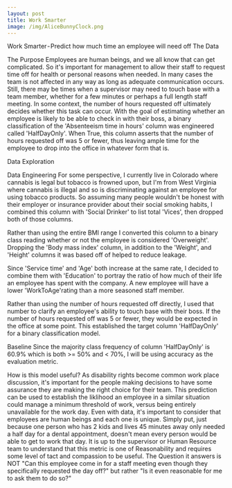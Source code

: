 ```yaml
---
layout: post
title: Work Smarter
image: /img/AliceBunnyClock.png
---
```


Work Smarter - Predict how much time an employee will need off
The Data

The Purpose
Employees are human beings, and we all know that can get complicated. So it's important for management to allow their staff to request time off for health or personal reasons when needed. In many cases the team is not affected in any way as long as adequate communication occurs. Still, there may be times when a supervisor may need to touch base with a team member, whether for a few minutes or perhaps a full length staff meeting. In some context, the number of hours requested off ultimately decides whether this task can occur. With the goal of estimating whether an employee is likely to be able to check in with their boss, a binary classification of the 'Absenteeism time in hours' column was engineered called 'HalfDayOnly'. When True, this column asserts that the number of hours requested off was 5 or fewer, thus leaving ample time for the employee to drop into the office in whatever form that is.

Data Exploration


Data Engineering
For some perspective, I currently live in Colorado where cannabis is legal but tobacco is frowned upon, but I'm from West Virginia where cannabis is illegal and so is discriminating against an employee for using tobacco products. So assuming many people wouldn't be honest with their employer or insurance provider about their social smoking habits, I combined this column with 'Social Drinker' to list total 'Vices', then dropped both of those columns.

Rather than using the entire BMI range I converted this column to a binary class reading whether or not the employee is considered 'Overweight'. Dropping the 'Body mass index' column, in addition to the 'Weight', and 'Height' columns it was based off of helped to reduce leakage.

Since 'Service time' and 'Age' both increase at the same rate, I decided to combine them with 'Education' to portray the ratio of how much of their life an employee has spent with the company. A new employee will have a lower 'WorkToAge'rating than a more seasoned staff member.

Rather than using the number of hours requested off directly, I used that number to clarify an employee's ability to touch base with their boss. If the number of hours requested off was 5 or fewer, they would be expected in the office at some point. This established the target column 'HalfDayOnly' for a binary classification model.

Baseline
Since the majority class frequency of column 'HalfDayOnly' is 60.9% which is both >= 50% and < 70%, I will be using accuracy as the evaluation metric.


How is this model useful?
As disability rights become common work place discussion, it's important for the people making decisions to have some assurance they are making the right choice for their team. This prediction can be used to establish the liklihood an employee in a similar situation could manage a minimum threshold of work, versus being entirely unavailable for the work day. Even with data, it's important to consider that employees are human beings and each one is unique. Simply put, just because one person who has 2 kids and lives 45 minutes away only needed a half day for a dental appointment, doesn't mean every person would be able to get to work that day. It is up to the supervisor or Human Resource team to understand that this metric is one of Reasonability and requires some level of tact and compassion to be useful. The Question it answers is NOT "Can this employee come in for a staff meeting even though they specifically requested the day off?" but rather "Is it even reasonable for me to ask them to do so?"




